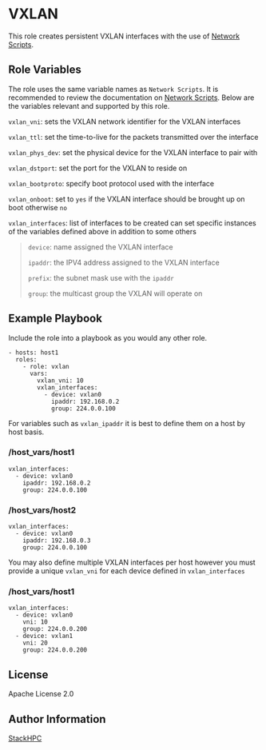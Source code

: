 VXLAN
=========

This role creates persistent VXLAN interfaces with the use of [Network Scripts](https://pkgs.org/download/network-scripts).

Role Variables
--------------

The role uses the same variable names as `Network Scripts`. It is recommended to review the documentation on [Network Scripts](https://access.redhat.com/documentation/en-us/red_hat_enterprise_linux/6/html/deployment_guide/s1-networkscripts-interfaces). Below are the variables relevant and supported by this role.

`vxlan_vni`: sets the VXLAN network identifier for the VXLAN interfaces

`vxlan_ttl`: set the time-to-live for the packets transmitted over the interface

`vxlan_phys_dev`: set the physical device for the VXLAN interface to pair with

`vxlan_dstport`: set the port for the VXLAN to reside on

`vxlan_bootproto`: specify boot protocol used with the interface

`vxlan_onboot`: set to `yes` if the VXLAN interface should be brought up on boot otherwise `no`

`vxlan_interfaces`: list of interfaces to be created can set specific instances of the variables defined above in addition to some others
> `device`: name assigned the VXLAN interface
>
> `ipaddr`: the IPV4 address assigned to the VXLAN interface
>
> `prefix`: the subnet mask use with the `ipaddr`
>
> `group`: the multicast group the VXLAN will operate on

Example Playbook
----------------

  Include the role into a playbook as you would any other role.

    - hosts: host1
      roles:
        - role: vxlan
          vars:
            vxlan_vni: 10
            vxlan_interfaces:
              - device: vxlan0
                ipaddr: 192.168.0.2
                group: 224.0.0.100


  For variables such as `vxlan_ipaddr` it is best to define them on a host by host basis.

  ### /host_vars/host1

    vxlan_interfaces:
      - device: vxlan0
        ipaddr: 192.168.0.2
        group: 224.0.0.100

  ### /host_vars/host2

    vxlan_interfaces:
      - device: vxlan0
        ipaddr: 192.168.0.3
        group: 224.0.0.100

You may also define multiple VXLAN interfaces per host however you must provide a unique `vxlan_vni` for each device defined in `vxlan_interfaces`

  ### /host_vars/host1

    vxlan_interfaces:
      - device: vxlan0
        vni: 10
        group: 224.0.0.200
      - device: vxlan1
        vni: 20
        group: 224.0.0.200

License
-------

Apache License 2.0

Author Information
------------------

[StackHPC](https://www.stackhpc.com/)
